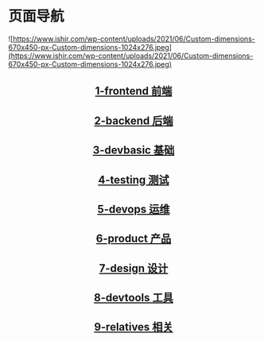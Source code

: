 # 页面导航

![https://www.ishir.com/wp-content/uploads/2021/06/Custom-dimensions-670x450-px-Custom-dimensions-1024x276.jpeg](https://www.ishir.com/wp-content/uploads/2021/06/Custom-dimensions-670x450-px-Custom-dimensions-1024x276.jpeg)

<center>

## [1-frontend 前端](/1-frontend/)
## [2-backend 后端](/2-backend/)
## [3-devbasic 基础](/3-devbasic/)
## [4-testing 测试](/4-testing/)
## [5-devops 运维](/5-devops/)
## [6-product 产品](/6-product/)
## [7-design 设计](/7-design/)
## [8-devtools 工具](/8-devtools/)
## [9-relatives 相关](/9-relatives/)
</center>